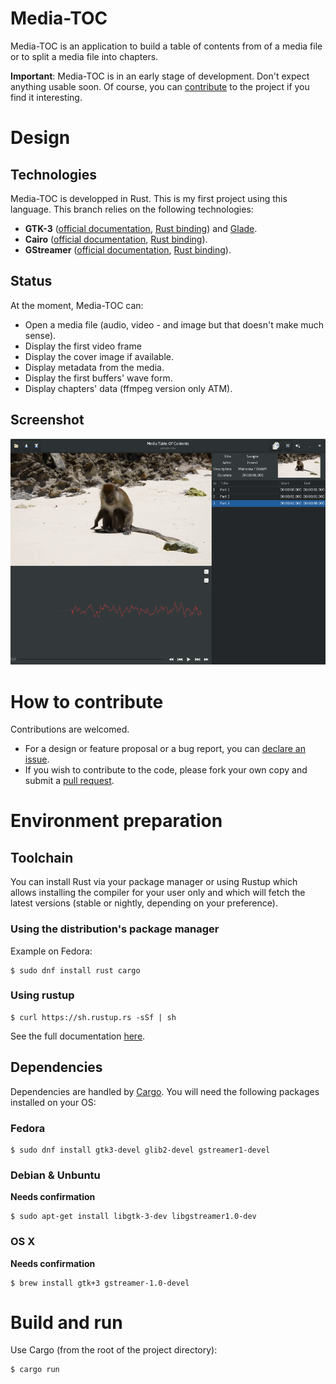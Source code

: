 # Media-TOC
Media-TOC is an application to build a table of contents from of a media file or
to split a media file into chapters.

**Important**: Media-TOC is in an early stage of development. Don't expect
anything usable soon. Of course, you can [contribute](#contribute) to the project
if you find it interesting.

# Design
## Technologies
Media-TOC is developped in Rust. This is my first project using this language.
This branch relies on the following technologies:
- **GTK-3** ([official documentation](https://developer.gnome.org/gtk3/stable/),
[Rust binding](https://crates.io/crates/gtk)) and [Glade](https://glade.gnome.org/).
- **Cairo** ([official documentation](https://www.cairographics.org/documentation/),
[Rust binding](https://crates.io/crates/cairo-rs)).
- **GStreamer** ([official documentation](https://gstreamer.freedesktop.org/documentation/),
[Rust binding](https://github.com/sdroege/gstreamer-rs)).

## Status
At the moment, Media-TOC can:
- Open a media file (audio, video - and image but that doesn't make much sense).
- Display the first video frame
- Display the cover image if available.
- Display metadata from the media.
- Display the first buffers' wave form.
- Display chapters' data (ffmpeg version only ATM).

## <a name='ui'></a>Screenshot
![Media-TOC UI](assets/media-toc.png)

# <a name='contribute'></a>How to contribute
Contributions are welcomed.
- For a design or feature proposal or a bug report, you can [declare an issue](https://github.com/fengalin/media-toc/issues).
- If you wish to contribute to the code, please fork your own copy and submit a
[pull request](https://github.com/fengalin/media-toc/pulls).

# Environment preparation
## Toolchain
You can install Rust via your package manager or using Rustup which allows
installing the compiler for your user only and which will fetch the latest
versions (stable or nightly, depending on your preference).

### Using the distribution's package manager
Example on Fedora:
```
$ sudo dnf install rust cargo
```

### Using rustup
```
$ curl https://sh.rustup.rs -sSf | sh
```
See the full documentation [here](https://github.com/rust-lang-nursery/rustup.rs#installation).

## Dependencies
Dependencies are handled by [Cargo](http://doc.crates.io/). You will need the
following packages installed on your OS:

### Fedora
```
$ sudo dnf install gtk3-devel glib2-devel gstreamer1-devel
```

### Debian & Unbuntu
**Needs confirmation**
```
$ sudo apt-get install libgtk-3-dev libgstreamer1.0-dev
```

### OS X
**Needs confirmation**
```
$ brew install gtk+3 gstreamer-1.0-devel
```

# Build and run
Use Cargo (from the root of the project directory):
```
$ cargo run
```
